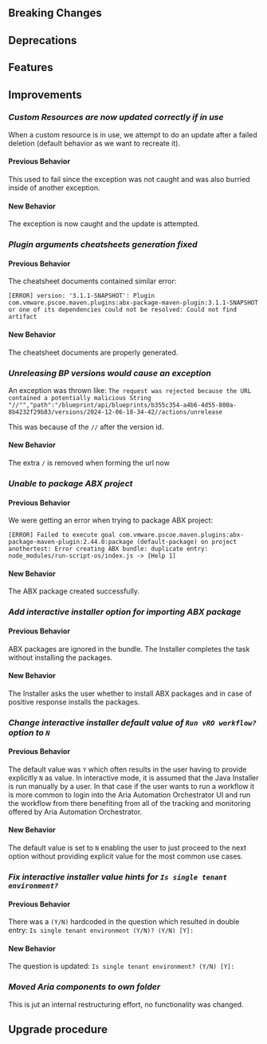 [//]: # (VERSION_PLACEHOLDER DO NOT DELETE)
[//]: # (Used when working on a new release. Placed together with the Version.md)
[//]: # (Nothing here is optional. If a step must not be performed, it must be said so)
[//]: # (Do not fill the version, it will be done automatically)
[//]: # (Quick Intro to what is the focus of this release)

## Breaking Changes

[//]: # (### *Breaking Change*)
[//]: # (Describe the breaking change AND explain how to resolve it)
[//]: # (You can utilize internal links /e.g. link to the upgrade procedure, link to the improvement|deprecation that introduced this/)

## Deprecations

[//]: # (### *Deprecation*)
[//]: # (Explain what is deprecated and suggest alternatives)

[//]: # (Features -> New Functionality)

## Features

[//]: # (### *Feature Name*)
[//]: # (Describe the feature)
[//]: # (Optional But higlhy recommended Specify *NONE* if missing)
[//]: # (#### Relevant Documentation:)

[//]: # (Improvements -> Bugfixes/hotfixes or general improvements)

## Improvements

### *Custom Resources are now updated correctly if in use*

When a custom resource is in use, we attempt to do an update after a failed deletion (default behavior as we want to recreate it).

#### Previous Behavior

This used to fail since the exception was not caught and was also burried inside of another exception.

#### New Behavior

The exception is now caught and the update is attempted.

[//]: # (### *Improvement Name* )
[//]: # (Talk ONLY regarding the improvement)
[//]: # (Optional But higlhy recommended)
[//]: # (#### Previous Behavior)
[//]: # (Explain how it used to behave, regarding to the change)
[//]: # (Optional But higlhy recommended)
[//]: # (#### New Behavior)
[//]: # (Explain how it behaves now, regarding to the change)
[//]: # (Optional But higlhy recommended Specify *NONE* if missing)
[//]: # (#### Relevant Documentation:)

### *Plugin arguments cheatsheets generation fixed*

#### Previous Behavior

The cheatsheet documents contained similar error:
```text
[ERROR] version: '3.1.1-SNAPSHOT': Plugin com.vmware.pscoe.maven.plugins:abx-package-maven-plugin:3.1.1-SNAPSHOT or one of its dependencies could not be resolved: Could not find artifact
```

#### New Behavior

The cheatsheet documents are properly generated.

### *Unreleasing BP versions would cause an exception*

An exception was thrown like: `The request was rejected because the URL contained a potentially malicious String "//"","path":"/blueprint/api/blueprints/b355c354-a4b6-4d55-800a-8b4232f29b83/versions/2024-12-06-18-34-42//actions/unrelease`

This was because of the `//` after the version id.

#### New Behavior

The extra `/` is removed when forming the url now

### *Unable to package ABX project*

#### Previous Behavior

We were getting an error when trying to package ABX project:
```log
[ERROR] Failed to execute goal com.vmware.pscoe.maven.plugins:abx-package-maven-plugin:2.44.0:package (default-package) on project anothertest: Error creating ABX bundle: duplicate entry: node_modules/run-script-os/index.js -> [Help 1]
```

#### New Behavior

The ABX package created successfully.

### *Add interactive installer option for importing ABX package*

#### Previous Behavior

ABX packages are ignored in the bundle. The Installer completes the task without installing the packages.

#### New Behavior

The Installer asks the user whether to install ABX packages and in case of positive response installs the packages.

### *Change interactive installer default value of `Run vRO workflow?` option to `N`*

#### Previous Behavior

The default value was `Y` which often results in the user having to provide explicitly `N` as value.
In interactive mode, it is assumed that the Java Installer is run manually by a user. In that case if the user wants to run a workflow it is more common to login into the Aria Automation Orchestrator UI and run the workflow from there benefiting from all of the tracking and monitoring offered by Aria Automation Orchestrator.

#### New Behavior

The default value is set to `N` enabling the user to just proceed to the next option without providing explicit value for the most common use cases.

### *Fix interactive installer value hints for `Is single tenant environment?`*

#### Previous Behavior

There was a `(Y/N)` hardcoded in the question which resulted in double entry:
`Is single tenant environment (Y/N)? (Y/N) [Y]:`

#### New Behavior

The question is updated:
`Is single tenant environment? (Y/N) [Y]:`

### *Moved Aria components to own folder*

This is jut an internal restructuring effort, no functionality was changed.

## Upgrade procedure

[//]: # (Explain in details if something needs to be done)
